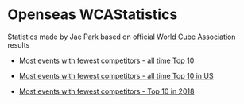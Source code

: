 # Openseas WCAStatistics

Statistics made by Jae Park based on official [World Cube Association](https://www.worldcubeassociation.org) results

- [Most events with fewest competitors - all time Top 10](https://github.com/openseasgmail/WCAstuff/blob/master/MostEventsPerPeople/Results/alltime.md)


- [Most events with fewest competitors - all time Top 10 in US](https://github.com/openseasgmail/WCAstuff/blob/master/MostEventsPerPeople/Results/alltime_us.md)


- [Most events with fewest competitors - Top 10 in 2018](https://github.com/openseasgmail/WCAstuff/blob/master/MostEventsPerPeople/Results/2018_top10.md)
